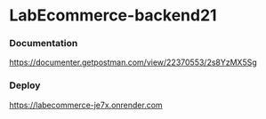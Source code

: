 # LabEcommerce-backend21

### Documentation

https://documenter.getpostman.com/view/22370553/2s8YzMX5Sg

### Deploy

https://labecommerce-je7x.onrender.com
